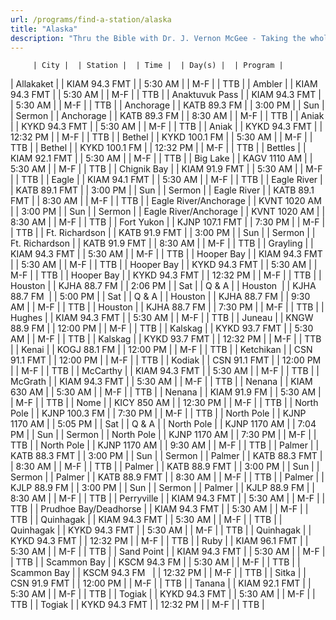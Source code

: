 ```yaml
---
url: /programs/find-a-station/alaska
title: "Alaska"
description: "Thru the Bible with Dr. J. Vernon McGee - Taking the whole Word to the whole world"
---
```





         | City |  | Station |  | Time |  | Day(s) |  | Program |
| Allakaket |  | KIAM 94.3 FMT |  | 5:30 AM |  | M-F |  | TTB |
| Ambler |  | KIAM 94.3 FMT |  | 5:30 AM |  | M-F |  | TTB |
| Anaktuvuk Pass |  | KIAM 94.3 FMT |  | 5:30 AM |  | M-F |  | TTB |
| Anchorage |  | KATB 89.3 FM |  | 3:00 PM |  | Sun |  | Sermon |
| Anchorage |  | KATB 89.3 FM |  | 8:30 AM |  | M-F |  | TTB |
| Aniak |  | KYKD 94.3 FMT |  | 5:30 AM |  | M-F |  | TTB |
| Aniak |  | KYKD 94.3 FMT |  | 12:32 PM |  | M-F |  | TTB |
| Bethel |  | KYKD 100.1 FM |  | 5:30 AM |  | M-F |  | TTB |
| Bethel |  | KYKD 100.1 FM |  | 12:32 PM |  | M-F |  | TTB |
| Bettles |  | KIAM 92.1 FMT |  | 5:30 AM |  | M-F |  | TTB |
| Big Lake |  | KAGV 1110 AM |  | 5:30 AM |  | M-F |  | TTB |
| Chignik Bay |  | KIAM 91.9 FMT |  | 5:30 AM |  | M-F |  | TTB |
| Eagle |  | KIAM 94.1 FMT |  | 5:30 AM |  | M-F |  | TTB |
| Eagle River |  | KATB 89.1 FMT |  | 3:00 PM |  | Sun |  | Sermon |
| Eagle River |  | KATB 89.1 FMT |  | 8:30 AM |  | M-F |  | TTB |
| Eagle River/Anchorage |  | KVNT 1020 AM |  | 3:00 PM |  | Sun |  | Sermon |
| Eagle River/Anchorage |  | KVNT 1020 AM |  | 8:30 AM |  | M-F |  | TTB |
| Fort Yukon |  | KJNP 107.1 FMT |  | 7:30 PM |  | M-F |  | TTB |
| Ft. Richardson |  | KATB 91.9 FMT |  | 3:00 PM |  | Sun |  | Sermon |
| Ft. Richardson |  | KATB 91.9 FMT |  | 8:30 AM |  | M-F |  | TTB |
| Grayling |  | KIAM 94.3 FMT |  | 5:30 AM |  | M-F |  | TTB |
| Hooper Bay |  | KIAM 94.3 FMT |  | 5:30 AM |  | M-F |  | TTB |
| Hooper Bay |  | KYKD 94.3 FMT |  | 5:30 AM |  | M-F |  | TTB |
| Hooper Bay |  | KYKD 94.3 FMT |  | 12:32 PM |  | M-F |  | TTB |
| Houston |  | KJHA 88.7 FM |  | 2:06 PM |  | Sat |  | Q & A |
| Houston  |  | KJHA 88.7 FM  |  | 5:00 PM  |  | Sat  |  | Q & A  |
| Houston |  | KJHA 88.7 FM |  | 9:30 AM |  | M-F |  | TTB |
| Houston |  | KJHA 88.7 FM |  | 7:30 PM |  | M-F |  | TTB |
| Hughes |  | KIAM 94.3 FMT |  | 5:30 AM |  | M-F |  | TTB |
| Juneau |  | KNGW 88.9 FM |  | 12:00 PM |  | M-F |  | TTB |
| Kalskag |  | KYKD 93.7 FMT |  | 5:30 AM |  | M-F |  | TTB |
| Kalskag |  | KYKD 93.7 FMT |  | 12:32 PM |  | M-F |  | TTB |
| Kenai |  | KOGJ 88.1 FM |  | 12:00 PM |  | M-F |  | TTB |
| Ketchikan |  | CSN 91.1 FMT |  | 12:00 PM |  | M-F |  | TTB |
| Kodiak |  | CSN 91.1 FMT |  | 12:00 PM |  | M-F |  | TTB |
| McCarthy |  | KIAM 94.3 FMT |  | 5:30 AM |  | M-F |  | TTB |
| McGrath |  | KIAM 94.3 FMT |  | 5:30 AM |  | M-F |  | TTB |
| Nenana |  | KIAM 630 AM |  | 5:30 AM |  | M-F |  | TTB |
| Nenana |  | KIAM 91.9 FM |  | 5:30 AM |  | M-F |  | TTB |
| Nome |  | KICY 850 AM |  | 12:30 PM |  | M-F |  | TTB |
| North Pole |  | KJNP 100.3 FM |  | 7:30 PM |  | M-F |  | TTB |
| North Pole |  | KJNP 1170 AM |  | 5:05 PM |  | Sat |  | Q & A |
| North Pole |  | KJNP 1170 AM |  | 7:04 PM |  | Sun |  | Sermon |
| North Pole |  | KJNP 1170 AM |  | 7:30 PM |  | M-F |  | TTB |
| North Pole |  | KJNP 1170 AM |  | 9:30 AM |  | M-F |  | TTB |
| Palmer |  | KATB 88.3 FMT |  | 3:00 PM |  | Sun |  | Sermon |
| Palmer |  | KATB 88.3 FMT |  | 8:30 AM |  | M-F |  | TTB |
| Palmer |  | KATB 88.9 FMT |  | 3:00 PM |  | Sun |  | Sermon |
| Palmer |  | KATB 88.9 FMT |  | 8:30 AM |  | M-F |  | TTB |
| Palmer |  | KJLP 88.9 FM |  | 3:00 PM |  | Sun |  | Sermon |
| Palmer |  | KJLP 88.9 FM |  | 8:30 AM |  | M-F |  | TTB |
| Perryville |  | KIAM 94.3 FMT |  | 5:30 AM |  | M-F |  | TTB |
| Prudhoe Bay/Deadhorse |  | KIAM 94.3 FMT |  | 5:30 AM |  | M-F |  | TTB |
| Quinhagak |  | KIAM 94.3 FMT |  | 5:30 AM |  | M-F |  | TTB |
| Quinhagak |  | KYKD 94.3 FMT |  | 5:30 AM |  | M-F |  | TTB |
| Quinhagak |  | KYKD 94.3 FMT |  | 12:32 PM |  | M-F |  | TTB |
| Ruby |  | KIAM 96.1 FMT |  | 5:30 AM |  | M-F |  | TTB |
| Sand Point |  | KIAM 94.3 FMT |  | 5:30 AM |  | M-F |  | TTB |
| Scammon Bay  |  | KSCM 94.3 FM  |  | 5:30 AM  |  | M-F  |  | TTB  |
| Scammon Bay  |  | KSCM 94.3 FM   |  | 12:32 PM  |  | M-F  |  | TTB  |
| Sitka |  | CSN 91.9 FMT |  | 12:00 PM |  | M-F |  | TTB |
| Tanana |  | KIAM 92.1 FMT |  | 5:30 AM |  | M-F |  | TTB |
| Togiak |  | KYKD 94.3 FMT |  | 5:30 AM |  | M-F |  | TTB |
| Togiak |  | KYKD 94.3 FMT |  | 12:32 PM |  | M-F |  | TTB |

  

  

  

  






